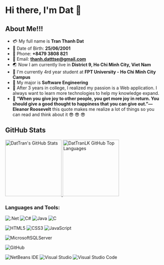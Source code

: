 # Hi there, I'm Dat 👋 




## About Me!!!

- :credit_card: My full name is **Tran Thanh Dat**
- :date: Date of Birth: **25/06/2001**
- :iphone: Phone: **+8479 3808 821**
- :email: Email: **thanh.datttse@gmail.com**
- :earth_asia: Now I am currently live in **District 9, Ho Chi Minh City, Viet Nam**
- :school: I'm currently 4rd year student at **FPT University - Ho Chi Minh City Campus**
- :notebook_with_decorative_cover: My major is **Software Engineering**
- :dart: After 3 years in college, I realized my passion is a Web application. I always want to learn more technologies to help my knowledge expand.
- :thinking: **“When you give joy to other people, you get more joy in return. You should give a good thought to happiness that you can give out.”— Eleanor Roosevelt** this quote makes me realize a lot of things so you can read and think about it :sunglasses: :sunglasses: :sunglasses:

## GitHub Stats
<a href="https://github.com/DatTranLK">
    <img height="180em" src="https://github-readme-stats.vercel.app/api?username=DatTranLK&show_icons=true&theme=shades-of-purple&count_private=true" alt="DatTran's GitHub Stats" />
    <img height="180em" src="https://github-readme-stats.vercel.app/api/top-langs/?username=DatTranLK&theme=shades-of-purple&layout=compact" 
    alt="DatTranLK GitHub Top Languages" />
</a>

### Languages and Tools:
![.Net](https://img.shields.io/badge/.NET-5C2D91?style=for-the-badge&logo=.net&logoColor=white)
![C#](https://img.shields.io/badge/c%23-%23239120.svg?style=for-the-badge&logo=c-sharp&logoColor=white)
![Java](https://img.shields.io/badge/java-%23ED8B00.svg?style=for-the-badge&logo=java&logoColor=white)
![C](https://img.shields.io/badge/c-%2300599C.svg?style=for-the-badge&logo=c&logoColor=white)
<br />

![HTML5](https://img.shields.io/badge/html5-%23E34F26.svg?style=for-the-badge&logo=html5&logoColor=white)
![CSS3](https://img.shields.io/badge/css3-%231572B6.svg?style=for-the-badge&logo=css3&logoColor=white)
![JavaScript](https://img.shields.io/badge/javascript-%23323330.svg?style=for-the-badge&logo=javascript&logoColor=%23F7DF1E)
<br />

![MicrosoftSQLServer](https://img.shields.io/badge/Microsoft%20SQL%20Sever-CC2927?style=for-the-badge&logo=microsoft%20sql%20server&logoColor=white)
<br />

![GitHub](https://img.shields.io/badge/github-%23121011.svg?style=for-the-badge&logo=github&logoColor=white)
<br />

![NetBeans IDE](https://img.shields.io/badge/NetBeansIDE-1B6AC6.svg?style=for-the-badge&logo=apache-netbeans-ide&logoColor=white)
![Visual Studio](https://img.shields.io/badge/Visual%20Studio-5C2D91.svg?style=for-the-badge&logo=visual-studio&logoColor=white)
![Visual Studio Code](https://img.shields.io/badge/Visual%20Studio%20Code-0078d7.svg?style=for-the-badge&logo=visual-studio-code&logoColor=white)
